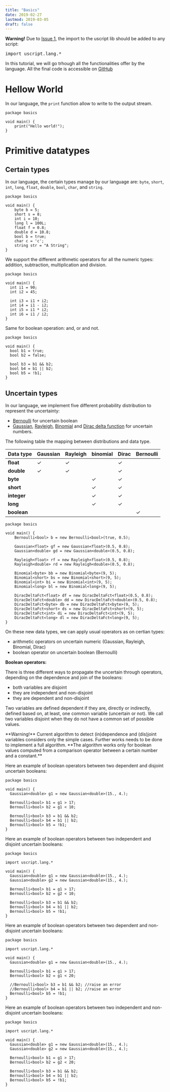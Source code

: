 ```yaml
---
title: "Basics"
date: 2019-02-27
lastmod: 2019-03-05
draft: false
---
```


<div class="warning">
  <strong>Warning!</strong> Due to <a href="https://github.com/lmouline/uscript/issues/1">Issue 1</a>, the import to the uscript lib should be added to any script: <pre>import uscript.lang.*</pre>
</div>

In this tutorial, we will go trhough all the functionalities offer by the language.
All the final code is accessible on [GitHub](https://github.com/lmouline/uscript/tree/master/sample/tutorial/basics)


# Hellow World

In our language, the `print` function allow to write to the output stream.

```
package basics

void main() {
    print("Hello world!");
}
```

# Primitive datatypes

## Certain types
In our language, the certain types manage by our language are: `byte`, `short`, `int`, `long`, `float`, `double`, `bool`, `char`, and `string`.

```
package basics

void main() {
    byte b = 5;
    short s = 8;
    int i = 10;
    long l = 100L;
    float f = 0.8;
    double d = 10.8;
    bool b = true;
    char c = 'c';
    string str = "A String";
}
```

We support the different arithmetic operators for all the numeric types: addition, subtraction, multiplication and division.

```
package basics

void main() {
  int i1 = 90;
  int i2 = 45;

  int i3 = i1 + i2;
  int i4 = i1 - i2;
  int i5 = i1 * i2;
  int i6 = i1 / i2;
}
```

Same for boolean operation: and, or and not.

```
package basics

void main() {
  bool b1 = true;
  bool b2 = false;

  bool b3 = b1 && b2;
  bool b4 = b1 || b2;
  bool b5 = !b1;
}
```

## Uncertain types
In our language, we implement five different probability distribution to represent the uncertainty: 

  - [Bernoulli](https://en.wikipedia.org/wiki/Bernoulli_distribution) for uncertain boolean
  - [Gaussian](https://en.wikipedia.org/wiki/Normal_distribution), [Rayleigh](https://en.wikipedia.org/wiki/Rayleigh_distribution), [Binomial](https://en.wikipedia.org/wiki/Binomial_distribution) and [Dirac delta function](https://en.wikipedia.org/wiki/Dirac_delta_function) for uncertain numbers.

The following table the mapping between distributions and data type.

| Data type | Gaussian | Rayleigh | binomial| Dirac| Bernoulli|
|---|---|---|---|---|---|
| **float**| &#10003;| &#10003;|| &#10003;||
| **double**| &#10003;| &#10003;|| &#10003;||
| **byte**|| |  &#10003;| &#10003;||
| **short**|| |  &#10003;| &#10003;||
| **integer**|| |  &#10003;| &#10003; ||
| **long**|| |  &#10003;| &#10003; ||
| **boolean**|| |  |  |&#10003;|

```
package basics

void main() {
    Bernoulli<bool> b = new Bernoulli<bool>(true, 0.5);

    Gaussian<float> gf = new Gaussian<float>(0.5, 0.8);
    Gaussian<double> gd = new Gaussian<double>(0.5, 0.8);

    Rayleigh<float> rf = new Rayleigh<float>(0.5, 0.8);
    Rayleigh<double> rd = new Rayleigh<double>(0.5, 0.8);

    Binomial<byte> bb = new Binomial<byte>(9, 5);
    Binomial<short> bs = new Binomial<short>(9, 5);
    Binomial<int> bi = new Binomial<int>(9, 5);
    Binomial<long> bl = new Binomial<long>(9, 5);

    DiracDeltaFct<float> df = new DiracDeltaFct<float>(0.5, 0.8);
    DiracDeltaFct<double> dd = new DiracDeltaFct<double>(0.5, 0.8);
    DiracDeltaFct<byte> db = new DiracDeltaFct<byte>(9, 5);
    DiracDeltaFct<short> ds = new DiracDeltaFct<short>(9, 5);
    DiracDeltaFct<int> di = new DiracDeltaFct<int>(9, 5);
    DiracDeltaFct<long> dl = new DiracDeltaFct<long>(9, 5);
}
```

On these new data types, we can apply usual operators as on certian types:

  - arithmetic operators on uncertain numeric (Gaussian, Rayleigh, Binomial, Dirac)
  - boolean operator on uncertain boolean (Bernoulli)

**Boolean operators:**

There is three different ways to propagate the uncertain through operators, depending on the dependence and join of the booleans:
  - both variables are disjoint
  - they are independent and non-disjoint
  - they are dependent and non-disjoint

Two variables are defined dependent if they are, directly or indirectly, defined based on, at least, one common variable (uncertain or not).
We call two variables disjoint when they do not have a common set of possible values.


 <div class="warning">
  **Warning!** Current algorithm to detect (in)dependence and (dis)joint variables considers only the simple cases. Further works needs to be done to implement a full algorithm.
  **The algorithm works only for boolean values computed from a comparison operator between a certain number and a constant.**
</div>

Here an example of boolean operators between two dependent and disjoint uncertain booleans:

```
package basics

void main() {
  Gaussian<double> g1 = new Gaussian<double>(15., 4.);

  Bernoulli<bool> b1 = g1 > 17;
  Bernoulli<bool> b2 = g1 < 10; 

  Bernoulli<bool> b3 = b1 && b2;
  Bernoulli<bool> b4 = b1 || b2;
  Bernoulli<bool> b5 = !b1;
}
```

Here an example of boolean operators between two independent and disjoint uncertain booleans:

```
package basics

import uscript.lang.*

void main() {
  Gaussian<double> g1 = new Gaussian<double>(15., 4.);
  Gaussian<double> g2 = new Gaussian<double>(15., 4.);

  Bernoulli<bool> b1 = g1 > 17;
  Bernoulli<bool> b2 = g2 < 10; 

  Bernoulli<bool> b3 = b1 && b2;
  Bernoulli<bool> b4 = b1 || b2;
  Bernoulli<bool> b5 = !b1;
}
```

Here an example of boolean operators between two dependent and non-disjoint uncertain booleans:

```
package basics

import uscript.lang.*

void main() {
  Gaussian<double> g1 = new Gaussian<double>(15., 4.);
  
  Bernoulli<bool> b1 = g1 > 17;
  Bernoulli<bool> b2 = g1 < 20; 

  //Bernoulli<bool> b3 = b1 && b2; //raise an error
  //Bernoulli<bool> b4 = b1 || b2; //raise an error
  Bernoulli<bool> b5 = !b1;
}
```

Here an example of boolean operators between two independent and non-disjoint uncertain booleans:

```
package basics

import uscript.lang.*

void main() {
  Gaussian<double> g1 = new Gaussian<double>(15., 4.);
  Gaussian<double> g2 = new Gaussian<double>(15., 4.);
  
  Bernoulli<bool> b1 = g1 > 17;
  Bernoulli<bool> b2 = g2 < 20; 

  Bernoulli<bool> b3 = b1 && b2; 
  Bernoulli<bool> b4 = b1 || b2; 
  Bernoulli<bool> b5 = !b1;
}
```




